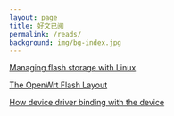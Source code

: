 ```yaml
---
layout: page
title: 好文已阅
permalink: /reads/
background: img/bg-index.jpg
---
```


[Managing flash storage with Linux](https://bootlin.com/blog/managing-flash-storage-with-linux/)

[The OpenWrt Flash Layout](https://openwrt.org/docs/techref/flash.layout)

[How device driver binding with the device](https://www.kernel.org/doc/html/latest/driver-api/driver-model/binding.html)
